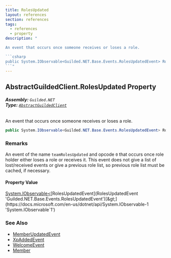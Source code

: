 ```yaml
---
title: RolesUpdated
layout: references
section: references
tags:
  - references
  - property
description: "

An event that occurs once someone receives or loses a role.

```csharp
public System.IObservable<Guilded.NET.Base.Events.RolesUpdatedEvent> RolesUpdated { get; }
```"
---
```


## AbstractGuildedClient.RolesUpdated Property
###### **Assembly:** `Guilded.NET`<br/>**Type:** [`AbstractGuildedClient`](AbstractGuildedClient 'Guilded.NET.AbstractGuildedClient')

An event that occurs once someone receives or loses a role.

```csharp
public System.IObservable<Guilded.NET.Base.Events.RolesUpdatedEvent> RolesUpdated { get; }
```

### Remarks
  
An event of the name `teamRolesUpdated` and opcode `0` that occurs once role holder either loses a role or receives it. This event does not give a list of lost/received events or give a previous role list, so previous role list must be cached, if necessary.

#### Property Value
[System.IObservable&lt;](https://docs.microsoft.com/en-us/dotnet/api/System.IObservable-1 'System.IObservable`1')[RolesUpdatedEvent](RolesUpdatedEvent 'Guilded.NET.Base.Events.RolesUpdatedEvent')[&gt;](https://docs.microsoft.com/en-us/dotnet/api/System.IObservable-1 'System.IObservable`1')

### See Also
- [MemberUpdatedEvent](MemberUpdatedEvent 'Guilded.NET.Base.Events.MemberUpdatedEvent')
- [XpAddedEvent](XpAddedEvent 'Guilded.NET.Base.Events.XpAddedEvent')
- [WelcomeEvent](WelcomeEvent 'Guilded.NET.Base.Events.WelcomeEvent')
- [Member](Member 'Guilded.NET.Base.Servers.Member')